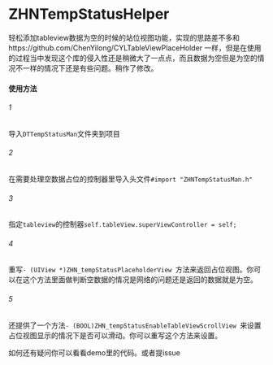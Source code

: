 # ZHNTempStatusHelper
轻松添加tableview数据为空的时候的站位视图功能，实现的思路差不多和https://github.com/ChenYilong/CYLTableViewPlaceHolder 一样，但是在使用的过程当中发现这个库的侵入性还是稍微大了一点点，而且数据为空但是为空的情况不一样的情况下还是有些问题。稍作了修改。

#### 使用方法

###### 1
导入`DTTempStatusMan`文件夹到项目

###### 2
在需要处理空数据占位的控制器里导入头文件`#import "ZHNTempStatusMan.h"`

###### 3
指定`tableview`的控制器`self.tableView.superViewController = self;`

###### 4
重写`- (UIView *)ZHN_tempStatusPlaceholderView `方法来返回占位视图。你可以在这个方法里面做判断空数据的情况是网络的问题还是返回的数据就是为空。

###### 5
还提供了一个方法`- (BOOL)ZHN_tempStatusEnableTableViewScrollView `来设置占位视图显示的情况下是否可以滑动。你可以重写这个方法来设置。

如何还有疑问你可以看看demo里的代码。或者提issue
